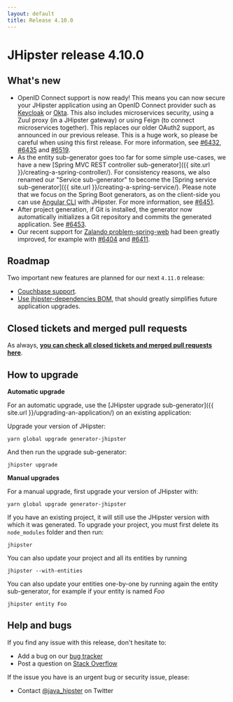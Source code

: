 ```yaml
---
layout: default
title: Release 4.10.0
---
```


JHipster release 4.10.0
==================

What's new
----------

- OpenID Connect support is now ready! This means you can now secure your JHipster application using an OpenID Connect provider such as [Keycloak](http://www.keycloak.org/) or [Okta](https://www.okta.com). This also includes microservices security, using a Zuul proxy (in a JHipster gateway) or using Feign (to connect microservices together). This replaces our older OAuth2 support, as announced in our previous release. This is a huge work, so please be careful when using this first release. For more information, see [#6432](https://github.com/bpmlabs/generator-jhipster/issues/6432), [#6435](https://github.com/bpmlabs/generator-jhipster/pull/6435) and [#6519](https://github.com/bpmlabs/generator-jhipster/issues/6519).
- As the entity sub-generator goes too far for some simple use-cases, we have a new [Spring MVC REST controller sub-generator]({{ site.url }}/creating-a-spring-controller/). For consistency reasons, we also renamed our "Service sub-generator" to become the [Spring service sub-generator]({{ site.url }}/creating-a-spring-service/). Please note that we focus on the Spring Boot generators, as on the client-side you can use [Angular CLI](https://github.com/angular/angular-cli) with JHipster. For more information, see [#6451](https://github.com/bpmlabs/generator-jhipster/pull/6451).
- After project generation, if Git is installed, the generator now automatically initializes a Git repository and commits the generated application. See [#6453](https://github.com/bpmlabs/generator-jhipster/issues/6453).
- Our recent support for [Zalando problem-spring-web](https://github.com/zalando/problem-spring-web) had been greatly improved, for example with [#6404](https://github.com/bpmlabs/generator-jhipster/issues/6404) and [#6411](https://github.com/bpmlabs/generator-jhipster/pull/6411).

Roadmap
----------

Two important new features are planned for our next `4.11.0` release:

- [Couchbase support](https://github.com/bpmlabs/generator-jhipster/issues/6086).
- [Use jhipster-dependencies BOM](https://github.com/bpmlabs/generator-jhipster/pull/6509), that should greatly simplifies future application upgrades.

Closed tickets and merged pull requests
------------
As always, __[you can check all closed tickets and merged pull requests here](https://github.com/bpmlabs/generator-jhipster/issues?q=milestone%3A4.10.0+is%3Aclosed)__.

How to upgrade
------------

**Automatic upgrade**

For an automatic upgrade, use the [JHipster upgrade sub-generator]({{ site.url }}/upgrading-an-application/) on an existing application:

Upgrade your version of JHipster:

```
yarn global upgrade generator-jhipster
```

And then run the upgrade sub-generator:

```
jhipster upgrade
```

**Manual upgrades**

For a manual upgrade, first upgrade your version of JHipster with:

```
yarn global upgrade generator-jhipster
```

If you have an existing project, it will still use the JHipster version with which it was generated.
To upgrade your project, you must first delete its `node_modules` folder and then run:

```
jhipster
```

You can also update your project and all its entities by running

```
jhipster --with-entities
```

You can also update your entities one-by-one by running again the entity sub-generator, for example if your entity is named _Foo_

```
jhipster entity Foo
```

Help and bugs
--------------

If you find any issue with this release, don't hesitate to:

- Add a bug on our [bug tracker](https://github.com/bpmlabs/generator-jhipster/issues?state=open)
- Post a question on [Stack Overflow](http://stackoverflow.com/tags/bpmlabs/info)

If the issue you have is an urgent bug or security issue, please:

- Contact [@java_hipster](https://twitter.com/java_hipster) on Twitter
